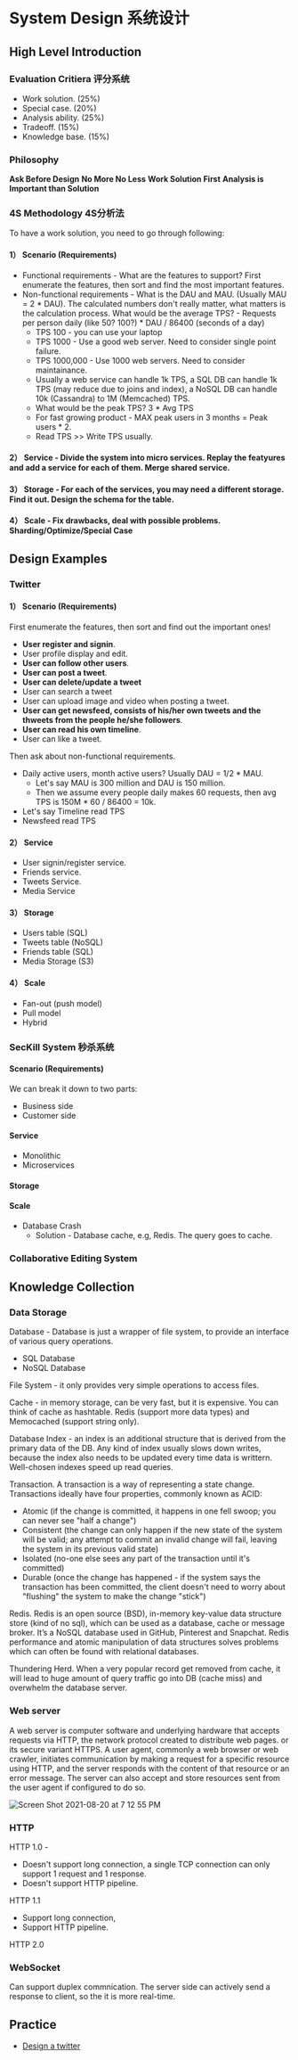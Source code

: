 # System Design 系统设计

## High Level Introduction

### Evaluation Critiera 评分系统

* Work solution. (25%) 
* Special case. (20%)
* Analysis ability. (25%)
* Tradeoff. (15%) 
* Knowledge base. (15%)

### Philosophy

**Ask Before Design**
**No More No Less**
**Work Solution First**
**Analysis is Important than Solution**

### 4S Methodology 4S分析法

To have a work solution, you need to go through following:

#### 1） Scenario (Requirements)

* Functional requirements - What are the features to support? First enumerate the features, then sort and find the most important features.
* Non-functional requirements - What is the DAU and MAU. (Usually MAU = 2 * DAU). The calculated numbers don't really matter, what matters is the calculation process. What would be the average TPS? - Requests per person daily (like 50? 100?) * DAU / 86400 (seconds of a day)
  * TPS 100 - you can use your laptop
  * TPS 1000 - Use a good web server. Need to consider single point failure.
  * TPS 1000,000 - Use 1000 web servers. Need to consider maintainance.
  * Usually a web service can handle 1k TPS, a SQL DB can handle 1k TPS (may reduce due to joins and index), a NoSQL DB can handle 10k (Cassandra) to 1M (Memcached) TPS.
  * What would be the peak TPS? 3 * Avg TPS
  * For fast growing product - MAX peak users in 3 months = Peak users * 2. 
  * Read TPS >> Write TPS usually.
   
#### 2） Service - Divide the system into micro services. Replay the featyures and add a service for each of them. Merge shared service.

#### 3） Storage - For each of the services, you may need a different storage. Find it out. Design the schema for the table.

#### 4） Scale - Fix drawbacks, deal with possible problems. Sharding/Optimize/Special Case

## Design Examples

### Twitter
#### 1） Scenario (Requirements)
First enumerate the features, then sort and find out the important ones!
* **User register and signin**.
* User profile display and edit.
* **User can follow other users**.
* **User can post a tweet**.
* **User can delete/update a tweet**
* User can search a tweet
* User can upload image and video when posting a tweet.
* **User can get newsfeed, consists of his/her own tweets and the thweets from the people he/she followers**.
* **User can read his own timeline**.
* User can like a tweet.

Then ask about non-functional requirements. 
* Daily active users, month active users? Usually DAU = 1/2 * MAU. 
  * Let's say MAU is 300 million and DAU is 150 million.
  * Then we assume every people daily makes 60 requests, then avg TPS is 150M * 60 / 86400 = 10k.
* Let's say Timeline read TPS
* Newsfeed read TPS
#### 2） Service 
* User signin/register service.
* Friends service.
* Tweets Service.
* Media Service
#### 3） Storage
* Users table (SQL)
* Tweets table (NoSQL)
* Friends table (SQL)
* Media Storage (S3)
#### 4） Scale
* Fan-out (push model)
* Pull model
* Hybrid 

###  SecKill System 秒杀系统
#### Scenario (Requirements)
We can break it down to two parts:
* Business side
* Customer side
#### Service
* Monolithic
* Microservices
#### Storage
#### Scale
* Database Crash
  * Solution - Database cache, e.g, Redis. The query goes to cache. 

### Collaborative Editing System

## Knowledge Collection
### Data Storage

Database - Database is just a wrapper of file system, to provide an interface of various query operations. 
* SQL Database
* NoSQL Database

File System - it only provides very simple operations to access files.

Cache - in memory storage, can be very fast, but it is expensive. You can think of cache as hashtable. Redis (support more data types) and Memocached (support string only).

Database Index - an index is an additional structure that is derived from the primary data of the DB. Any kind of index usually slows down writes, because the index also needs to be updated every time data is writtern. Well-chosen indexes speed up read queries. 

Transaction. A transaction is a way of representing a state change. Transactions ideally have four properties, commonly known as ACID:
* Atomic (if the change is committed, it happens in one fell swoop; you can never see "half a change")
* Consistent (the change can only happen if the new state of the system will be valid; any attempt to commit an invalid change will fail, leaving the system in its previous valid state)
* Isolated (no-one else sees any part of the transaction until it's committed)
* Durable (once the change has happened - if the system says the transaction has been committed, the client doesn't need to worry about "flushing" the system to make the change "stick")

Redis. Redis is an open source (BSD), in-memory key-value data structure store (kind of no sql), which can be used as a database, cache or message broker. It’s a NoSQL database used in GitHub, Pinterest and Snapchat. Redis performance and atomic manipulation of data structures solves problems which can often be found with relational databases.

Thundering Herd. When a very popular record get removed from cache, it will lead to huge amount of query traffic go into DB (cache miss) and overwhelm the database server.

### Web server

A web server is computer software and underlying hardware that accepts requests via HTTP, the network protocol created to distribute web pages. or its secure variant HTTPS. A user agent, commonly a web browser or web crawler, initiates communication by making a request for a specific resource using HTTP, and the server responds with the content of that resource or an error message. The server can also accept and store resources sent from the user agent if configured to do so.

![Screen Shot 2021-08-20 at 7 12 55 PM](https://user-images.githubusercontent.com/12690456/130301718-63960e34-3250-4a18-b7ae-92a7727771ba.png)

### HTTP

HTTP 1.0 -
* Doesn't support long connection, a single TCP connection can only support 1 request and 1 response.
* Doesn't support HTTP pipeline.

HTTP 1.1
* Support long connection, 
* Support HTTP pipeline. 

HTTP 2.0

### WebSocket

Can support duplex commnication. The server side can actively send a response to client, so the it is more real-time.


## Practice
* [Design a twitter](https://github.com/dengkliu/system-design/blob/main/DesignTwitter.java)

